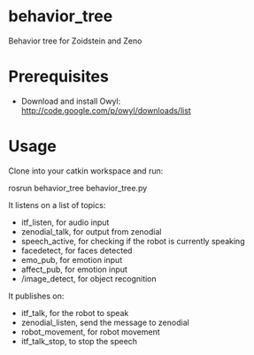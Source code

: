 behavior_tree
=============
Behavior tree for Zoidstein and Zeno

Prerequisites
=============
- Download and install Owyl: http://code.google.com/p/owyl/downloads/list

Usage
=============
Clone into your catkin workspace and run:

rosrun behavior_tree behavior_tree.py

It listens on a list of topics:
- itf_listen, for audio input
- zenodial_talk, for output from zenodial
- speech_active, for checking if the robot is currently speaking
- facedetect, for faces detected
- emo_pub, for emotion input
- affect_pub, for emotion input
- /image_detect, for object recognition

It publishes on:
- itf_talk, for the robot to speak
- zenodial_listen, send the message to zenodial
- robot_movement, for robot movement
- itf_talk_stop, to stop the speech
